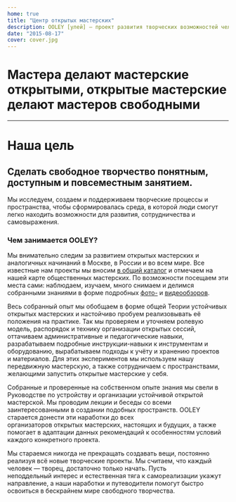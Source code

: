 ```yaml
---
home: true
title: "Центр открытых мастерских"
description: OOLEY [улей] – проект развития творческих возможностей человека и общества
date: "2015-08-17"
cover: cover.jpg
---
```


# Мастера делают мастерские открытыми, открытые мастерские делают мастеров свободными

---

# Наша цель

## Сделать свободное творчество понятным, доступным и повсеместным занятием.

Мы исследуем, создаем и поддерживаем творческие процессы и пространства, чтобы сформировалась среда, в которой люди смогут легко находить возможности для развития, сотрудничества и самовыражения.

### Чем занимается OOLEY?

Мы внимательно следим за развитием открытых мастерских и аналогичных начинаний в Москве, в России и во всем мире. Все известные нам проекты мы вносим [в общий каталог](/workshop/catalog/) и отмечаем на нашей карте общественных мастерских. По возможности посещаем эти места сами: наблюдаем, изучаем, много снимаем и делимся собранными знаниями в форме подробных [фото-](/workshop/tour/) и [видеообзоров](/workshop/video/).

Весь собранный опыт мы обобщаем в форме общей Теории устойчивых открытых мастерских и настойчиво пробуем реализовывать её положения на практике. Так мы проверяем и уточняем ролевую модель, распорядок и технику организации открытых сессий, оттачиваем административные и педагогические навыки, разрабатываем подробные инструкции-навыки к инструментам и оборудованию, вырабатываем подходы к учёту и хранению проектов и материалов. Для этих экспериментов мы используем нашу передвижную мастерскую, а также сотрудничаем с пространствами, желающими запустить открытые мастерские у себя.

Собранные и проверенные на собственном опыте знания мы свели в Руководстве по устройству и организации устойчивой открытой мастерской. Мы проводим лекции и беседы со всеми заинтересованными в создании подобных пространств. OOLEY старается донести эти наработки до всех организаторов открытых мастерских, настоящих и будущих, а также помогает в адаптации данных рекомендаций к особенностям условий каждого конкретного проекта.

Мы стараемся никогда не прекращать создавать вещи, постоянно реализуя всё новые творческие проекты. Мы считаем, что каждый человек — творец, достаточно только начать. Пусть неподдельный интерес и естественная тяга к самореализации укажут направление, а наши наработки и путеводители помогут быстро освоиться в бескрайнем мире свободного творчества.
